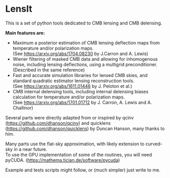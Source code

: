 # LensIt

This is a set of python tools dedicated to CMB lensing and CMB delensing. 

**Main features are:**  
 - Maximum a posterior estimation of CMB lensing deflection maps from temperature and/or polarization maps.  
 (See https://arxiv.org/abs/1704.08230 by J.Carron and A. Lewis)  
 - Wiener filtering of masked CMB data and allowing for inhomogenous noise, including lensing deflections, using a multigrid preconditioner.  
 (Described in the same reference)
 - Fast and accurate simulation libraries for lensed CMB skies, and standard quadratic estimator lensing reconstruction tools.  
 (See https://arxiv.org/abs/1611.01446 by J. Peloton et al.)
 - CMB internal delensing tools, including internal delensing biases calculation for temperature and/or polarization maps.  
 (See https://arxiv.org/abs/1701.01712 by J. Carron, A. Lewis and A. Challinor)
 
Several parts were directly adapted from or inspired by qcinv (https://github.com/dhanson/qcinv) and quicklens (https://github.com/dhanson/quicklens) by Duncan Hanson, many thanks to him.

Many parts use the flat-sky approximation, with likely extension to curved-sky in a near future.  
To use the GPU implementation of some of the routines, you will need pyCUDA. (https://mathema.tician.de/software/pycuda)

Example and tests scripts might follow, or (much simpler) just write to me.
